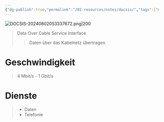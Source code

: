 ```yaml
---
{"dg-publish":true,"permalink":"/02-resources/notes/docsis/","tags":["netzwerk","hardware"],"noteIcon":"","updated":"2025-08-26T16:35:03.460+02:00"}
---
```


![DOCSIS-20240802053337672.png|200](/img/user/02%20-%20RESOURCES/Files/IMG/DOCSIS-20240802053337672.png)
>Data Over Cable Service Interface
>>Daten über das Kabelnetz übertragen.

# Geschwindigkeit
>4 Mbit/s - 1 Gbit/s

# Dienste
>- Daten 
>- Telefonie